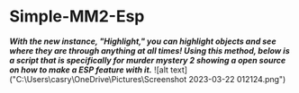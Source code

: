 # Simple-MM2-Esp
_**With the new instance, "Highlight," you can highlight objects and see where they are through anything at all times! Using this method, below is a script that is specifically for murder mystery 2 showing a open source on how to make a ESP feature with it.**_
![alt text]("C:\Users\casry\OneDrive\Pictures\Screenshot 2023-03-22 012124.png")
